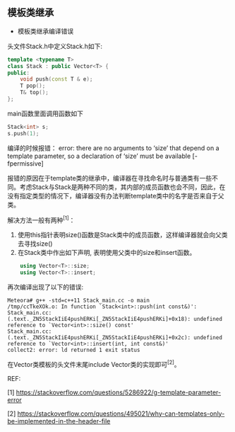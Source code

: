 ## 模板类继承

* 模板类继承编译错误

头文件Stack.h中定义Stack.h如下: 
```cpp
template <typename T> 
class Stack : public Vector<T> {
public:
    void push(const T & e);
    T pop();
    T& top();
};
```
main函数里面调用函数如下
```cpp
Stack<int> s;
s.push(1);
```
编译的时候报错：
error: there are no arguments to ‘size’ that depend on a template parameter, so a declaration of ‘size’ must be available [-fpermissive]

报错的原因在于template类的继承中，编译器在寻找命名时与普通类有一些不同。考虑Stack<int>与Stack<double>是两种不同的类，其内部的成员函数也会不同，因此，在没有指定类型的情况下，编译器没有办法判断template类中的名字是否来自于父类。

解决方法一般有两种<sup>[1]</sup>：
1. 使用this指针表明size()函数是Stack类中的成员函数，这样编译器就会向父类去寻找size()
2. 在Stack类中作出如下声明, 表明使用父类中的size和insert函数。
```cpp
    using Vector<T>::size;
    using Vector<T>::insert;
``` 

再次编译出现了以下的错误:
```shell
Meteora# g++ -std=c++11 Stack_main.cc -o main
/tmp/ccTkeXOk.o: In function `Stack<int>::push(int const&)':
Stack_main.cc:(.text._ZN5StackIiE4pushERKi[_ZN5StackIiE4pushERKi]+0x18): undefined reference to `Vector<int>::size() const'
Stack_main.cc:(.text._ZN5StackIiE4pushERKi[_ZN5StackIiE4pushERKi]+0x2c): undefined reference to `Vector<int>::insert(int, int const&)'
collect2: error: ld returned 1 exit status
```
在Vector类模板的头文件末尾include Vector类的实现即可<sup>[2]</sup>。




REF:

[1] https://stackoverflow.com/questions/5286922/g-template-parameter-error

[2] https://stackoverflow.com/questions/495021/why-can-templates-only-be-implemented-in-the-header-file
